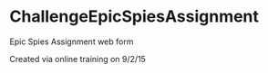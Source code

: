 # ChallengeEpicSpiesAssignment
Epic Spies Assignment web form

Created via online training on 9/2/15
